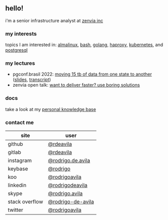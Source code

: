## hello!

i'm a senior infrastructure analyst at [zenvia inc](https://www.zenvia.com)

### my interests

topics I am interested in: [almalinux](https://github.com/topics/almalinux),
[bash](https://github.com/topics/bash),
[golang](https://github.com/topics/go),
[haproxy](https://github.com/topics/haproxy),
[kubernetes](https://github.com/topics/kubernetes), and
[postgresql](https://github.com/topics/postgresql)

### my lectures

* pgconf.brasil 2022: [moving 15 tb of data from one state to
  another](https://l.rda.run/pgconf-brasil-2022-video)
  ([slides](https://l.rda.run/pgconf-brasil-2022-slides),
  [transcript](https://l.rda.run/pgconf-brasil-2022-transcript))
* zenvia open talk: [want to deliver faster? use boring
  solutions](https://l.rda.run/use-boring-solutions-slides)

### docs

take a look at my [personal knowledge base](https://docs.rda.run)

### contact me

| site           | user                                                              |
| -------------- | ----------------------------------------------------------------- |
| github         | [@rdeavila](https://github.com/rdeavila)                          |
| gitlab         | [@rdeavila](https://gitlab.com/rdeavila)                          |
| instagram      | [@rodrigo.de.avila](https://instagram.com/rodrigo.de.avila)       |
| keybase        | [@rodrigo](https://keybase.io/rodrigo)                            |
| koo            | [@rodrigoavila](https://www.kooapp.com/profile/RodrigoAvila)      |
| linkedin       | [@rodrigodeavila](https://www.linkedin.com/in/rodrigodeavila)     |
| skype          | [@rodrigo.avila](skype:rodrigo.avila)                             |
| stack overflow | [@rodrigo-de-avila](https://stackoverflow.com/users/2788008/rodrigo-de-avila) |
| twitter        | [@rodrigoavila](https://twitter.com/RodrigoAvila)                 |
